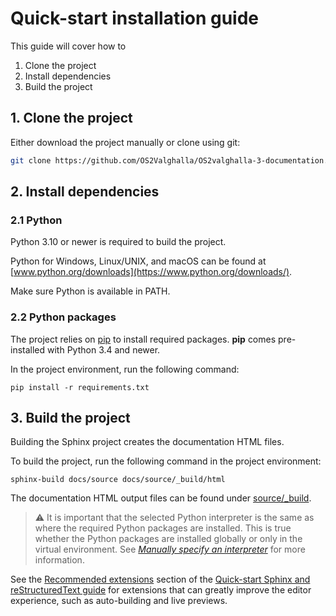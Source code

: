 # Quick-start installation guide
This guide will cover how to
1. Clone the project
2. Install dependencies
3. Build the project

## 1. Clone the project
Either download the project manually or clone using git:
```bash
git clone https://github.com/OS2Valghalla/OS2valghalla-3-documentation.git
```
## 2. Install dependencies
### 2.1 Python
Python 3.10 or newer is required to build the project. 

Python for Windows, Linux/UNIX, and macOS can be found at [www.python.org/downloads](https://www.python.org/downloads/).

Make sure Python is available in PATH.
### 2.2 Python packages
The project relies on [pip](https://pip.pypa.io/en/stable/) to install required packages. **pip** comes pre-installed with Python 3.4 and newer.

In the project environment, run the following command:
```
pip install -r requirements.txt
```
## 3. Build the project
Building the Sphinx project creates the documentation HTML files.

To build the project, run the following command in the project environment:
```
sphinx-build docs/source docs/source/_build/html
```

The documentation HTML output files can be found under [source/_build](docs/source/_build/).

> :warning: It is important that the selected Python interpreter is the same as where the required Python packages are installed. This is true whether the Python packages are installed globally or only in the virtual environment. See *[Manually specify an interpreter](https://code.visualstudio.com/docs/python/environments#_manually-specify-an-interpreter)* for more information.

See the [Recommended extensions](SPHINXGUIDE.md#5-recommended-extensions) section of the [Quick-start Sphinx and reStructuredText guide](SPHINXGUIDE.md) for extensions that can greatly improve the editor experience, such as auto-building and live previews.
